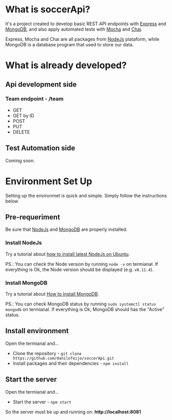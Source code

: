 # What is soccerApi?
It's a project created to develop basic REST API endpoints with [Express](1) and [MongoDB](5), and also apply automated tests with [Mocha](2) and [Chai](3).

Express, Mocha and Chai are all packages from [NodeJs](4) plataform, while MongoDB is a database program that used to store our data.

# What is already developed?

## Api development side

### Team endpoint - /team
- GET
- GET by ID
- POST
- PUT
- DELETE

## Test Automation side
Coming soon.

# Environment Set Up
Setting up the environmet is quick and simple. Simply follow the instructions below

## Pre-requeriment
Be sure that [NodeJs](4) and [MongoDB](5) are properly installed.

### Install NodeJs
Try a tutorial about [how to install latest NodeJs on Ubuntu](7).

PS.: You can check the Node version by running `node -v` on termianal. If everything is Ok, the Node version should be displayed (e.g. `v8.11.4`).

### Install MongoDB
Try a tutorial about [How to Install MongoDB](6).

PS.: You can check MongoDB status by running `sudo systemctl status mongodb` on termianal. If everything is Ok, MongoDB should has the "Active" status.

## Install environment
Open the termianal and...
- Clone the repository - `git clone https://github.com/danilofeijo/soccerApi.git`
- Install packages and their dependencies - `npm install`

## Start the server
Open the termianal and...
- Start the server - `npm start`

So the server must be up and running on: **http://localhost:8081**

<!-- Links list -->
[1]: https://expressjs.com
[2]: https://mochajs.org
[3]: https://www.chaijs.com
[4]: https://nodejs.org
[5]: https://www.mongodb.com/download-center/community
[6]: https://www.digitalocean.com/community/tutorials/how-to-install-mongodb-on-ubuntu-18-04
[7]: https://tecadmin.net/install-latest-nodejs-npm-on-ubuntu/
